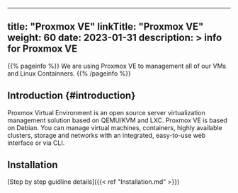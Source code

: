
---
title: "Proxmox VE"
linkTitle: "Proxmox VE"
weight: 60
date: 2023-01-31
description: >
  info for Proxmox VE
---
{{% pageinfo %}}
We are using Proxmox VE to management all of our VMs and Linux Containners.
{{% /pageinfo %}}

## Introduction {#introduction}

Proxmox Virtual Environment is an open source server virtualization management solution based on QEMU/KVM and LXC. Proxmox VE is based on Debian. You can manage virtual machines, containers, highly available clusters, storage and networks with an integrated, easy-to-use web interface or via CLI.

## Installation
[Step by step guidline details]({{< ref "Installation.md" >}})



